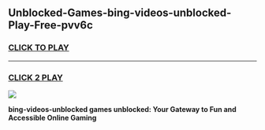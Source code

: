 
## Unblocked-Games-bing-videos-unblocked-Play-Free-pvv6c
<h3>
<a href="https://premium76.site?title=bing-videos-unblocked&ref=18A1">CLICK TO PLAY</a></h3>
<hr>

<h3>
<a href="https://premium76.site?title=bing-videos-unblocked&ref=18A1">CLICK 2 PLAY</a>
  
</h3>

<a href="https://premium76.site?title=bing-videos-unblocked&ref=18A1"><img src="https://clearcache.store/games.png"></a>


**bing-videos-unblocked games unblocked: Your Gateway to Fun and Accessible Online Gaming**
